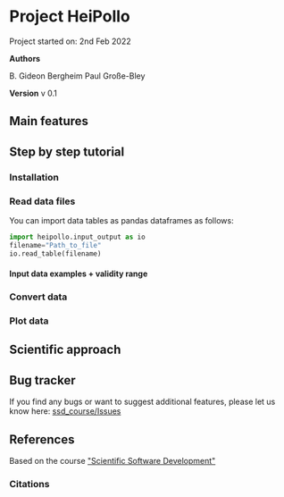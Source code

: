 # Project HeiPollo
Project started on: 2nd Feb 2022

**Authors**

B. Gideon Bergheim
Paul Große-Bley

**Version**
v 0.1

## Main features

## Step by step tutorial

### Installation

### Read data files
You can import data tables as pandas dataframes as follows:

```python
import heipollo.input_output as io
filename="Path_to_file"
io.read_table(filename)
```

#### Input data examples + validity range

### Convert data


### Plot data

## Scientific approach

## Bug tracker
If you find any bugs or want to suggest additional features, please let us know here:
[ssd_course/Issues](https://github.com/pauleonix/ssd_course/issues)


## References
Based on the course ["Scientific Software Development" ](https://github.com/ssciwr/sustainable_development_course)

### Citations
